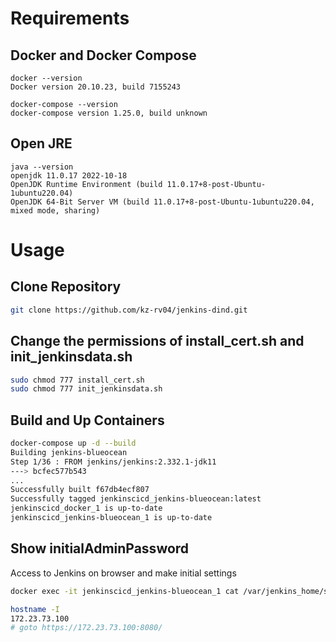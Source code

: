 # Requirements
## Docker and Docker Compose
```
docker --version
Docker version 20.10.23, build 7155243

docker-compose --version
docker-compose version 1.25.0, build unknown
```

## Open JRE
```
java --version
openjdk 11.0.17 2022-10-18
OpenJDK Runtime Environment (build 11.0.17+8-post-Ubuntu-1ubuntu220.04)
OpenJDK 64-Bit Server VM (build 11.0.17+8-post-Ubuntu-1ubuntu220.04, mixed mode, sharing)
```


# Usage
## Clone Repository
```bash
git clone https://github.com/kz-rv04/jenkins-dind.git
```

## Change the permissions of install_cert.sh and init_jenkinsdata.sh

```bash
sudo chmod 777 install_cert.sh
sudo chmod 777 init_jenkinsdata.sh
```

## Build and Up Containers

```bash
docker-compose up -d --build
Building jenkins-blueocean
Step 1/36 : FROM jenkins/jenkins:2.332.1-jdk11
---> bcfec577b543
...
Successfully built f67db4ecf807
Successfully tagged jenkinscicd_jenkins-blueocean:latest
jenkinscicd_docker_1 is up-to-date
jenkinscicd_jenkins-blueocean_1 is up-to-date
```

## Show initialAdminPassword
Access to Jenkins on browser and make initial settings
```bash
docker exec -it jenkinscicd_jenkins-blueocean_1 cat /var/jenkins_home/secrets/initialAdminPassword

hostname -I
172.23.73.100
# goto https://172.23.73.100:8080/
```